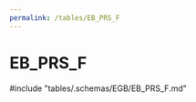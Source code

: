 ```yaml
---
permalink: /tables/EB_PRS_F
---
```

# EB_PRS_F

<!-- ATTENTION : Ne pas supprimer ou modifier la ligne ci-dessous -->
#include "tables/.schemas/EGB/EB_PRS_F.md"
<!-- ATTENTION : Ne pas supprimer ou modifier la ligne ci-dessus -->
